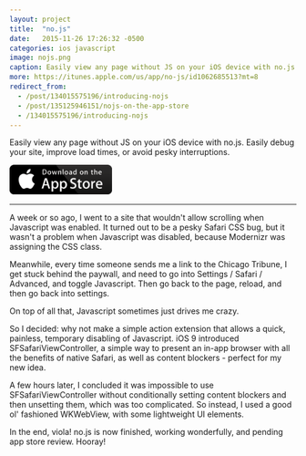 ```yaml
---
layout: project
title:  "no.js"
date:   2015-11-26 17:26:32 -0500
categories: ios javascript
image: nojs.png
caption: Easily view any page without JS on your iOS device with no.js. Easily debug your site, improve load times, or avoid pesky interruptions.
more: https://itunes.apple.com/us/app/no-js/id1062685513?mt=8
redirect_from:
  - /post/134015575196/introducing-nojs
  - /post/135125946151/nojs-on-the-app-store
  - /134015575196/introducing-nojs
---
```


Easily view any page without JS on your iOS device with no.js. Easily debug your site, improve load times, or avoid pesky interruptions.

<a href="https://itunes.apple.com/us/app/no-js/id1062685513?mt=8"><img src="/assets/images/app-store.png" width="180px;"></a>

***

A week or so ago, I went to a site that wouldn't allow scrolling when Javascript was enabled. It turned out to be a pesky Safari CSS bug, but it wasn't a problem when Javascript was disabled, because Modernizr was assigning the CSS class.

Meanwhile, every time someone sends me a link to the Chicago Tribune, I get stuck behind the paywall, and need to go into Settings / Safari / Advanced, and toggle Javascript. Then go back to the page, reload, and then go back into settings.

On top of all that, Javascript sometimes just drives me crazy.

So I decided: why not make a simple action extension that allows a quick, painless, temporary disabling of Javascript. iOS 9 introduced SFSafariViewController, a simple way to present an in-app browser with all the benefits of native Safari, as well as content blockers - perfect for my new idea.

A few hours later, I concluded it was impossible to use SFSafariViewController without conditionally setting content blockers and then unsetting them, which was too complicated. So instead, I used a good ol' fashioned WKWebView, with some lightweight UI elements.

In the end, viola! no.js is now finished, working wonderfully, and pending app store review. Hooray!
